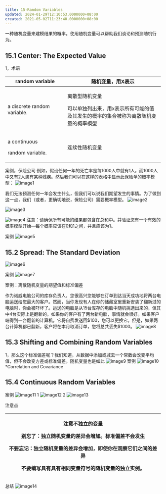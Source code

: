```yaml
---
title: 15-Random Variables
updated: 2024-01-29T12:10:53.0000000+08:00
created: 2021-05-02T11:23:40.0000000+08:00
---
```


一种随机变量来建模结果的概率。使用随机变量可以帮助我们谈论和预测随机行为。

## 15.1 Center: The Expected Value

1，术语
<table>
<colgroup>
<col style="width: 38%" />
<col style="width: 61%" />
</colgroup>
<thead>
<tr class="header">
<th>random variable</th>
<th>随机变量，用X表示</th>
</tr>
</thead>
<tbody>
<tr class="odd">
<td>a discrete random variable.</td>
<td><p>离散型随机变量</p>
<p>可以单独列出来，用x表示所有可能的值及其发生的概率的集合被称为离散随机变量的概率模型</p></td>
</tr>
<tr class="even">
<td><p>a continuous</p>
<p>random variable.</p></td>
<td>连续性随机变量</td>
</tr>
</tbody>
</table>

案例，保险公司
例如，假设任何一年的死亡率是每1000人中就有1人，而1000人中又有2人患有某种残疾。然后我们可以在这样的表格中显示此保险单的概率模型：
![image1](../../assets/8a93bf2cce534f57914398da8e8f5be5.png)

我们无法预测任何一年会发生什么，但我们可以说我们期望发生的事情。为了做到这一点，我们（或者，更确切地说，保险公司）需要概率模型。
![image2](../../assets/4f41002dc819469ba34f22b0e3ff7d41.png)

![image3](../../assets/3d4c81852e2641958b76f7262ccb8d2e.png)

![image4](../../assets/e0dbbd92ba134f90bbabf14d8eb7b5e7.png)
注意：请确保所有可能的结果都包含在总和中。并验证您有一个有效的概率模型开始—每个概率应该在0和1之间，并且应该为1。

案例
![image5](../../assets/ec9fcdb27fc246f0bdf5bda4cec47246.png)

## 15.2 Spread: The Standard Deviation
![image6](../../assets/913ef62acd7c4c849a8eb310c32da11c.png)

案例
![image7](../../assets/772ddfbf7e7447fa931e189df0a99431.png)

案例：离散随机变量的期望值和标准偏差

作为诺威电脑公司的库存负责人，您很高兴您能够在订单到达当天成功地将两台电脑运送给您最大的客户。然而，当你发现有人在你的储藏室里重新安装了翻新过的电脑时，你会被吓坏了。运送的电脑是从15台库存的电脑中随机挑选出来的，但其中4台实际上是翻新的。如果你的客户有了两台新电脑，事情就会很好。如果客户端得到一台翻新的计算机，它将自费发送回\$100，您可以更换它。但是，如果两台计算机都已翻新，客户将在本月取消订单，您将总共丢失\$1000。
![image8](../../assets/40ed7916fb084f6ca2a6c8cbee7273db.png)

## 15.3 Shifting and Combining Random Variables
1，那么这个标准偏差呢？我们知道，从数据中添加或减去一个常数会改变平均值，但不会改变方差或标准偏差。随机变量也是如此
![image9](../../assets/1e195685abfe4a43961a8d78bf41472f.png)
案例
![image10](../../assets/4d8dd97abcb74f2bb2a5cd4ae4eed3e3.png)
\*Correlation and Covariance

## 15.4 Continuous Random Variables

案例
![image11](../../assets/2fb5fed6656b40a1981f639958cb52c5.png)
1
![image12](../../assets/6cb6b06cd5334a4fa35f773a745b4922.png)
2
![image13](../../assets/c5f62226d7804f1b9138fe5bca2ed889.png)

注意点
<table>
<colgroup>
<col style="width: 100%" />
</colgroup>
<thead>
<tr class="header">
<th><p>注意不独立的变量</p>
<p>别忘了：独立随机变量的差异会增加。标准偏差不会发生</p>
<p>不要忘记：独立随机变量的差异会增加，即使你在观察它们之间的差异</p>
<p>不要编写具有具有相同变量符号的随机变量的独立实例。</p>
<p></p></th>
</tr>
</thead>
<tbody>
</tbody>
</table>

总结
![image14](../../assets/8218dd6d4afe4bf5b3f12eb98cbe9453.png)

